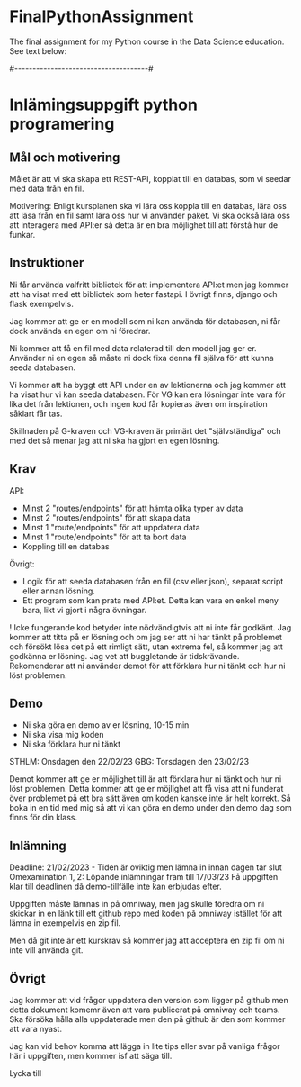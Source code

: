 # FinalPythonAssignment
The final assignment for my Python course in the Data Science education. 
See text below:

#-------------------------------------#

# Inlämingsuppgift python programering

## Mål och motivering

Målet är att vi ska skapa ett REST-API, kopplat till en databas, som vi seedar med data från en fil.

Motivering:
Enligt kursplanen ska vi lära oss koppla till en databas, lära oss att läsa från en fil samt lära oss hur vi använder paket. Vi ska också lära oss att interagera med API:er så detta är en bra möjlighet till att förstå hur de funkar.

## Instruktioner

Ni får använda valfritt bibliotek för att implementera API:et men jag kommer att ha visat med ett bibliotek som heter fastapi. I övrigt finns, django och flask exempelvis.

Jag kommer att ge er en modell som ni kan använda för databasen, ni får dock använda en egen om ni föredrar.

Ni kommer att få en fil med data relaterad till den modell jag ger er. Använder ni en egen så måste ni dock fixa denna fil själva för att kunna seeda databasen.

Vi kommer att ha byggt ett API under en av lektionerna och jag kommer att ha visat hur vi kan seeda databasen. För VG kan era lösningar inte vara för lika det från lektionen, och ingen kod får kopieras även om inspiration såklart får tas.

Skillnaden på G-kraven och VG-kraven är primärt det "självständiga" och med det så menar jag att ni ska ha gjort en egen lösning.

## Krav

API:

- Minst 2 "routes/endpoints" för att hämta olika typer av data
- Minst 2 "routes/endpoints" för att skapa data
- Minst 1 "route/endpoints" för att uppdatera data
- Minst 1 "route/endpoints" för att ta bort data
- Koppling till en databas

Övrigt:

- Logik för att seeda databasen från en fil (csv eller json), separat script eller annan lösning.
- Ett program som kan prata med API:et. Detta kan vara en enkel meny bara, likt vi gjort i några övningar.

! Icke fungerande kod betyder inte nödvändigtvis att ni inte får godkänt. Jag kommer att titta på er lösning och om jag ser att ni har tänkt på problemet och försökt lösa det på ett rimligt sätt, utan extrema fel, så kommer jag att godkänna er lösning. Jag vet att buggletande är tidskrävande. Rekomenderar att ni använder demot för att förklara hur ni tänkt och hur ni löst problemen.

## Demo

- Ni ska göra en demo av er lösning, 10-15 min
- Ni ska visa mig koden
- Ni ska förklara hur ni tänkt

STHLM: Onsdagen den 22/02/23
GBG: Torsdagen den 23/02/23

Demot kommer att ge er möjlighet till är att förklara hur ni tänkt och hur ni löst problemen. Detta kommer att ge er möjlighet att få visa att ni funderat över problemet på ett bra sätt även om koden kanske inte är helt korrekt. Så boka in en tid med mig så att vi kan göra en demo under den demo dag som finns för din klass.

## Inlämning

Deadline: 21/02/2023 - Tiden är oviktig men lämna in innan dagen tar slut
Omexamination 1, 2: Löpande inlämningar fram till 17/03/23
Få uppgiften klar till deadlinen då demo-tillfälle inte kan erbjudas efter.

Uppgiften måste lämnas in på omniway, men jag skulle föredra om ni skickar in en länk till ett github repo med koden på omniway istället för att lämna in exempelvis en zip fil.

Men då git inte är ett kurskrav så kommer jag att acceptera en zip fil om ni inte vill använda git.

## Övrigt

Jag kommer att vid frågor uppdatera den version som ligger på github men detta dokument komemr även att vara publicerat på omniway och teams. Ska försöka hålla alla uppdaterade men den på github är den som kommer att vara nyast.

Jag kan vid behov komma att lägga in lite tips eller svar på vanliga frågor här i uppgiften, men kommer isf att säga till.

Lycka till
